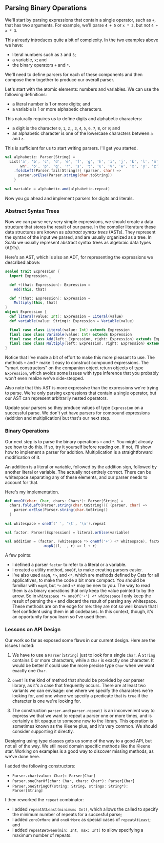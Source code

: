 ## Parsing Binary Operations

We'll start by parsing expressions that contain a single operator, such as `+`, that has two arguments. For example, we'll parse `4 + 5` or `x * 3`, but not `4 + x * 3`.

This already introduces quite a bit of complexity. In the two examples above we have:

- literal numbers such as `3` and `5`;
- a variable, `x`; and
- the binary operators `+` and `*`.

We'll need to define parsers for each of these components and then compose them together to produce our overall parser.

Let's start with the atomic elements: numbers and variables. We can use the following definitions:

- a literal number is 1 or more digits; and
- a variable is 1 or more alphabetic characters.

This naturally requires us to define digits and alphabetic characters:

- a digit is the character `0`, `1`, `2,`, `3`, `4`, `5`, `6`, `7`, `8`, or `9`; and
- an alphabetic character is one of the lowercase characters between `a` and `z`. 

This is sufficient for us to start writing parsers. I'll get you started.

```scala
val alphabetic: Parser[String] =
  List('a', 'b', 'c', 'd', 'e', 'f', 'g', 'h', 'i', 'j', 'k', 'l', 'm',
       wn', 'o', 'p', 'q', 'r', 's', 't', 'u', 'v', 'w', 'x', 'y', 'z')
    .foldLeft(Parser.fail[String]){ (parser, char) =>
      parser.orElse(Parser.string(char.toString))
    }
    
val variable = alphabetic.and(alphabetic.repeat)
```

Now you go ahead and implement parsers for digits and literals.


### Abstract Syntax Trees

Now we can parse very very simple expressions, we should create a data structure that stores the result of our parse. In the compiler literature these data structures are known as *abstract syntax trees* (ASTs). They represent the syntax of the input we parsed, and are usually organized as a tree. In Scala we usually represent abstract syntax trees as algebraic data types (ADTs).

Here's an AST, which is also an ADT, for representing the expressions we described above:

```scala
sealed trait Expression {
  import Expression._

  def +(that: Expression): Expression =
    Add(this, that)

  def *(that: Expression): Expression =
    Multiply(this, that)
}
object Expression {
  def literal(value: Int): Expression = Literal(value)
  def variable(value: String): Expression = Variable(value)

  final case class Literal(value: Int) extends Expression
  final case class Variable(value: Int) extends Expression
  final case class Add(left: Expression, right: Expression) extends Expression
  final case class Multiply(left: Expression, right: Expression) extends Expression
}
```

Notice that I've made a bit of effort to make this more pleasant to use. The methods `+` and `*` make it easy to construct compound expressions. The "smart constructors" on the companion object return objects of type `Expression`, which avoids some issues with type inference that you probably won't even realize we've side-stepped.

Also note that this AST is more expressive than the expressions we're trying to parse. We're only parsing expressions that contain a single operator, but our AST can represent arbitrarily nested operators.

Update your parsers so they produce values of type `Expression` on a successful parse. We don't yet have parsers for compound expressions (addition and multiplication) but that's our next step.


### Binary Operations

Our next step is to parse the binary operations `+` and `*`. You might already see how to do this. If so, try it yourself before reading on. If not, I'll show how to implement a parser for addition. Multiplication is a straightforward modification of it.

An addition is a literal or variable, followed by the addition sign, followed by another literal or variable. The actually not entirely correct. There can be whitespace separating any of these elements, and our parser needs to account for that. 

Here's my implementation.

```scala
def oneOf(char: Char, chars: Chars*): Parser[String] =
  chars.foldLeft(Parser.string(char.toString)){ (parser, char) =>
    parser.orElse(Parser.string(char.toString)) 
  }
  
val whitespace = oneOf(' ', '\t', '\n').repeat

val factor: Parser[Expression] = literal.orElse(variable)

val addition = (factor, (whitespace *> oneOf('+') <* whitespace), factor)
                 .mapN((l, _, r) => l + r)
```

A few points:

- I defined a parser `factor` to refer to a literal or a variable.
- I created a utility method, `oneOf`, to make creating parsers easier.
- I've also used `mapN`, `*>`, and `<*`, which are methods defined by Cats for all applicatives, to make the code a bit more compact. You should be familiar with `mapN`, but `*>` and `<*` may be new to you. The way to read them is as binary operations that only keep the value pointed to by the arrow. So in `whitespace *> oneOf('+') <* whitespace` I only keep the result of parsing the `+` and discard the result of parsing any whitespace. These methods are on the edge for me: they are not so well known that I feel confident using them in all codebases. In this context, though, it's an opportunity for you learn so I've used them.


### Lessons on API Design

Our work so far as exposed some flaws in our current design. Here are the issues I noted:

1. We have to use a `Parser[String]` just to look for a single `Char`. A `String` contains 0 or more characters, while a `Char` is exactly one character. It would be better if could use the more precise type `Char` when we want exactly one `Char`.

2. `oneOf` is the kind of method that should be provided by our parser library, as it's a case that frequently occurs. There are at least two variants we can envisage: one where we specify the characters we're looking for, and one where we specify a predicate that is `true` if the character is one we're looking for.

3. The construction `parser.and(parser.repeat)` is an inconvenient way to express we that we want to repeat a parser one or more times, and is certainly a bit opaque to someone new to the library. This operation is sometimes known as the Kleene plus, and it's very common. We should consider supporting it directly.

Designing using type classes gets us some of the way to a good API, but not all of the way. We still need domain specific methods like the Kleene star. Working on examples is a good way to discover missing methods, as we've done here.

I added the following constructors:

- `Parser.char(value: Char): Parser[Char]`
- `Parser.oneCharOf(char: Char, chars: Char*): Parser[Char]`
- `Parser.oneStringOf(string: String, strings: String*): Parser[String]`

I then reworked the `repeat` combinator:

- I added `repeatAtLeast(minimum: Int)`, which allows the called to specify the minimum number of repeats for a succesful parse;
- I added `zeroOrMore` and `oneOrMore` as special cases of `repeatAtLeast`; and
- I added `repeatBetween(min: Int, max: Int)` to allow specifying a maximum number of repeats.
